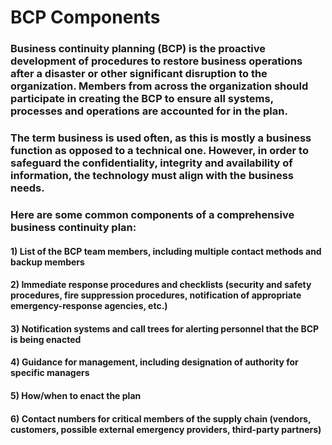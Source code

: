 # BCP Components

### Business continuity planning (BCP) is the proactive development of procedures to restore business operations after a disaster or other significant disruption to the organization. Members from across the organization should participate in creating the BCP to ensure all systems, processes and operations are accounted for in the plan.

### The term business is used often, as this is mostly a business function as opposed to a technical one. However, in order to safeguard the confidentiality, integrity and availability of information, the technology must align with the business needs.

### Here are some common components of a comprehensive business continuity plan:

#### 1) List of the BCP team members, including multiple contact methods and backup members

#### 2) Immediate response procedures and checklists (security and safety procedures, fire suppression procedures, notification of appropriate emergency-response agencies, etc.)

#### 3) Notification systems and call trees for alerting personnel that the BCP is being enacted

#### 4) Guidance for management, including designation of authority for specific managers

#### 5) How/when to enact the plan

#### 6) Contact numbers for critical members of the supply chain (vendors, customers, possible external emergency providers, third-party partners)
